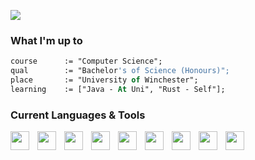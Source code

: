 <image src="./banner.svg"></image>
 
### What I'm up to

```pas
course      := "Computer Science";
qual        := "Bachelor's of Science (Honours)";
place       := "University of Winchester";
learning    := ["Java - At Uni", "Rust - Self"];
```
 
### Current Languages & Tools
<img align="left" height="30px" style="padding-right:10px;" src="https://cdn.jsdelivr.net/gh/devicons/devicon/icons/windows8/windows8-original.svg" />
<img align="left" height="30px" style="padding-right:10px;" src="https://cdn.jsdelivr.net/gh/devicons/devicon/icons/linux/linux-original.svg" />
<img align="left" height="30px" style="padding-right:10px;" src="https://cdn.jsdelivr.net/gh/devicons/devicon/icons/vscode/vscode-original.svg" />
<img align="left" height="30px" style="padding-right:10px;" src="https://cdn.jsdelivr.net/gh/devicons/devicon/icons/c/c-original.svg" />     
<img align="left" height="30px" style="padding-right:10px;" src="https://cdn.jsdelivr.net/gh/devicons/devicon/icons/python/python-original.svg" />  
<img align="left" height="30px" style="padding-right:10px;" src="https://cdn.jsdelivr.net/gh/devicons/devicon/icons/html5/html5-original.svg" />
<img align="left" height="30px" style="padding-right:10px;" src="https://cdn.jsdelivr.net/gh/devicons/devicon/icons/css3/css3-original.svg" />
<img align="left" height="30px" style="padding-right:10px;" src="https://cdn.jsdelivr.net/gh/devicons/devicon/icons/typescript/typescript-original.svg" />
<img align="left" height="30px" style="padding-right:10px;" src="https://cdn.jsdelivr.net/gh/devicons/devicon/icons/nextjs/nextjs-original.svg" />
          
          
 
<!--
**harshjayprakash/harshjayprakash** is a ✨ _special_ ✨ repository because its `README.md` (this file) appears on your GitHub profile.

Here are some ideas to get you started:

- 🔭 I’m currently working on ...
- 🌱 I’m currently learning ...
- 👯 I’m looking to collaborate on ...
- 🤔 I’m looking for help with ...
- 💬 Ask me about ...
- 📫 How to reach me: ...
- 😄 Pronouns: ...
- ⚡ Fun fact: ...
-->
